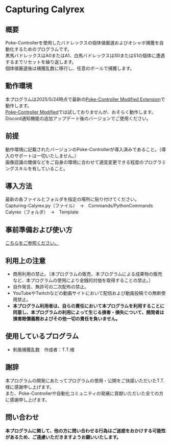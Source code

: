 # Capturing Calyrex
## 概要
Poke-Controllerを使用したバドレックスの個体値厳選およびオシャボ捕獲を自動化するためのプログラムです。\
黒馬バドレックスはA0またはA1、白馬バドレックスはS0またはS1の個体に遭遇するまでリセットを繰り返します。\
個体値厳選後は捕獲乱数に移行し、任意のボールで捕獲します。
## 動作環境
本プログラムは2025/5/24時点で最新の[Poke-Controller Modified Extension](https://github.com/futo030/Poke-Controller-Modified-Extension)で動作します。\
[Poke-Controller Modified](https://github.com/Moi-poke/Poke-Controller-Modified)では試しておりませんが、おそらく動作します。\
Discord通知機能の追加アップデート後のバージョンでご使用ください。
## 前提
動作環境に記載されたバージョンのPoke-Controllerが導入済みであること。（導入のサポートは一切いたしません。）\
画像認識の閾値などをご自身の環境に合わせて適宜変更できる程度のプログラミングスキルを有していること。
## 導入方法
最新の各ファイルとフォルダを指定の場所に貼り付けてください。\
Capturing-Calyrex.py（ファイル）　→　Commands/PythonCommands\
Calyrex（フォルダ）　→　Template
## 事前準備および使い方
[こちらをご参照ください。](https://note.com/fukupoke770/n/n01752ee81071)
## 利用上の注意
* 商用利用の禁止。（本プログラムの販売、本プログラムによる成果物の販売など、本プログラムの使用により金銭的対価を取得することの禁止。）
* 自作発言、無許可の二次配布の禁止。
* YouTubeやTwitchなどの動画サイトにおいて配信および動画投稿での無断使用禁止。
* **本プログラム利用者は、自らの責任において本プログラムを利用することに同意し、本プログラムの利用によって生じる損害・損失について、開発者は損害賠償義務およびその他一切の責任を負いません。**
## 使用しているプログラム
* 剣盾捕獲乱数　作成者：T.T.様
## 謝辞
本プログラムの開発にあたってプログラムの使用・公開をご快諾いただいたT.T.様に感謝申し上げます。\
また、Poke-Controllerや自動化コミュニティの発展に貢献いただいた全ての方に感謝申し上げます。
## 問い合わせ
**本プログラムに関して、他の方に問い合わせる行為はご迷惑をおかけする可能性があるため、ご遠慮いただきますようお願いいたします。**
